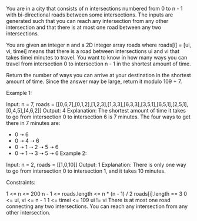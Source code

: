 You are in a city that consists of n intersections numbered from 0 to n - 1 with bi-directional roads between some intersections. The inputs are generated such that you can reach any intersection from any other intersection and that there is at most one road between any two intersections.

You are given an integer n and a 2D integer array roads where roads[i] = [ui, vi, timei] means that there is a road between intersections ui and vi that takes timei minutes to travel. You want to know in how many ways you can travel from intersection 0 to intersection n - 1 in the shortest amount of time.

Return the number of ways you can arrive at your destination in the shortest amount of time. Since the answer may be large, return it modulo 109 + 7.

Example 1:

Input: n = 7, roads = [[0,6,7],[0,1,2],[1,2,3],[1,3,3],[6,3,3],[3,5,1],[6,5,1],[2,5,1],[0,4,5],[4,6,2]]
Output: 4
Explanation: The shortest amount of time it takes to go from intersection 0 to intersection 6 is 7 minutes.
The four ways to get there in 7 minutes are:

-   0 ➝ 6
-   0 ➝ 4 ➝ 6
-   0 ➝ 1 ➝ 2 ➝ 5 ➝ 6
-   0 ➝ 1 ➝ 3 ➝ 5 ➝ 6
    Example 2:

Input: n = 2, roads = [[1,0,10]]
Output: 1
Explanation: There is only one way to go from intersection 0 to intersection 1, and it takes 10 minutes.

Constraints:

1 <= n <= 200
n - 1 <= roads.length <= n \* (n - 1) / 2
roads[i].length == 3
0 <= ui, vi <= n - 1
1 <= timei <= 109
ui != vi
There is at most one road connecting any two intersections.
You can reach any intersection from any other intersection.
